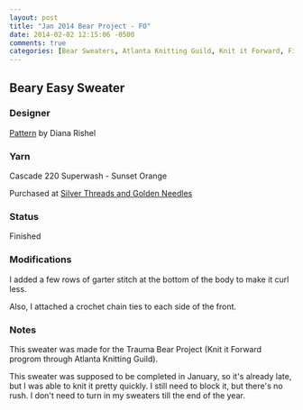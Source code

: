 ```yaml
---
layout: post
title: "Jan 2014 Bear Project - FO"
date: 2014-02-02 12:15:06 -0500
comments: true
categories: [Bear Sweaters, Atlanta Knitting Guild, Knit it Forward, Finished Objects]
---
```


## Beary Easy Sweater

### Designer
[Pattern](http://www.ravelry.com/patterns/library/beary-easy-sweater) by Diana Rishel

### Yarn
Cascade 220 Superwash - Sunset Orange  

Purchased at [Silver Threads and Golden Needles](http://www.silverthreadsyarn.com/)

### Status
Finished

### Modifications
I added a few rows of garter stitch at the bottom of the body to make it curl less.

Also, I attached a crochet chain ties to each side of the front.

### Notes
This sweater was made for the Trauma Bear Project (Knit it Forward progrom through Atlanta Knitting Guild).

This sweater was supposed to be completed in January, so it's already late, but I was able to knit it
pretty quickly. I still need to block it, but there's no rush.  I don't need to turn in my sweaters till
the end of the year.
